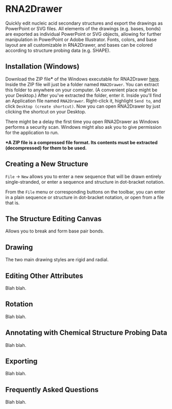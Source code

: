 # RNA2Drawer

Quickly edit nucleic acid secondary structures and export the drawings as PowerPoint or SVG files. All elements of the drawings (e.g. bases, bonds) are exported as individual PowerPoint or SVG objects, allowing for further manipulation in PowerPoint or Adobe Illustrator. Fonts, colors, and base layout are all customizable in RNA2Drawer, and bases can be colored according to structure probing data (e.g. SHAPE).

## Installation (Windows)

Download the ZIP file<b>*</b> of the Windows executable for RNA2Drawer [here](https://sourceforge.net/projects/rna2drawer/). Inside the ZIP file will just be a folder named `RNA2Drawer`. You can extract this folder to anywhere on your computer. (A convenient place might be your Desktop.) After you've extracted the folder, enter it. Inside you'll find an Application file named `RNA2Drawer`. Right-click it, highlight `Send to`, and click `Desktop (create shortcut)`. Now you can open RNA2Drawer by just clicking the shortcut on your Desktop.

There might be a delay the first time you open RNA2Drawer as Windows performs a security scan. Windows might also ask you to give permission for the application to run.

<b>*A ZIP file is a compressed file format. Its contents must be extracted (decompressed) for them to be used.</b>

## Creating a New Structure

`File` -> `New` allows you to enter a new sequence that will be drawn entirely single-stranded, or enter a sequence and structure in dot-bracket notation.

From the `File` menu or corresponding buttons on the toolbar, you can enter in a plain sequence or structure in dot-bracket notation, or open from a file that is.

## The Structure Editing Canvas

Allows you to break and form base pair bonds.

## Drawing

The two main drawing styles are rigid and radial.

## Editing Other Attributes

Blah blah.

## Rotation

Blah blah.

## Annotating with Chemical Structure Probing Data

Blah blah.

## Exporting

Blah blah.

## Frequently Asked Questions

Blah blah.
